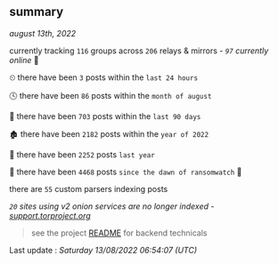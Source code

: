 
## summary
_august 13th, 2022_

currently tracking `116` groups across `206` relays & mirrors - _`97` currently online_ 📡

⏲ there have been `3` posts within the `last 24 hours`

🕓 there have been `86` posts within the `month of august`

📅 there have been `703` posts within the `last 90 days`

🏚 there have been `2182` posts within the `year of 2022`

🚀 there have been `2252` posts `last year`

🦕 there have been `4468` posts `since the dawn of ransomwatch` 🐣

there are `55` custom parsers indexing posts

_`20` sites using v2 onion services are no longer indexed - [support.torproject.org](https://support.torproject.org/onionservices/v2-deprecation/)_

> see the project [README](https://github.com/jmousqueton/ransomwatch#readme) for backend technicals



Last update : _Saturday 13/08/2022 06:54:07 (UTC)_

